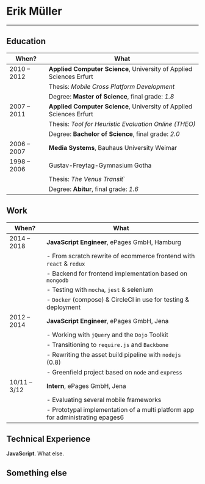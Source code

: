 # Erik Müller

---

## Education

| When?       | What                                                                |
| ----------- | ------------------------------------------------------------------- |
| 2010 – 2012 | **Applied Computer Science**, University of Applied Sciences Erfurt |
|             | Thesis: _Mobile Cross Platform Development_                         |
|             | Degree: **Master of Science**, final grade: _1.8_                   |
| 2007 – 2011 | **Applied Computer Science**, University of Applied Sciences Erfurt |
|             | Thesis: _Tool for Heuristic Evaluation Online (THEO)_               |
|             | Degree: **Bachelor of Science**, final grade: _2.0_                 |
| 2006 – 2007 | **Media Systems**, Bauhaus University Weimar                        |
| 1998 – 2006 | Gustav-Freytag-Gymnasium Gotha                                      |
|             | Thesis: _The Venus Transit_`                                        |
|             | Degree: **Abitur**, final grade: _1.6_                              |

## Work

| When?        | What                                                                           |
| ------------ | ------------------------------------------------------------------------------ |
| 2014 – 2018  | **JavaScript Engineer**, ePages GmbH, Hamburg                                  |
|              | - From scratch rewrite of ecommerce frontend with `react` & `redux`            |
|              | - Backend for frontend implementation based on `mongodb`                       |
|              | - Testing with `mocha`, `jest` & selenium                                      |
|              | - `Docker` (compose) & CircleCI in use for testing & deployment                |
| 2012 – 2014  | **JavaScript Engineer**, ePages GmbH, Jena                                     |
|              | - Working with `jQuery` and the `Dojo` Toolkit                                 |
|              | - Transitioning to `require.js` and `Backbone`                                 |
|              | - Rewriting the asset build pipeline with `nodejs` (0.8)                       |
|              | - Greenfield project based on `node` and `express`                             |
| 10/11 – 3/12 | **Intern**, ePages GmbH, Jena                                                  |
|              | - Evaluating several mobile frameworks                                         |
|              | - Prototypal implementation of a multi platform app for administrating epages6 |

## Technical Experience

**JavaScript**. What else.

## Something else
